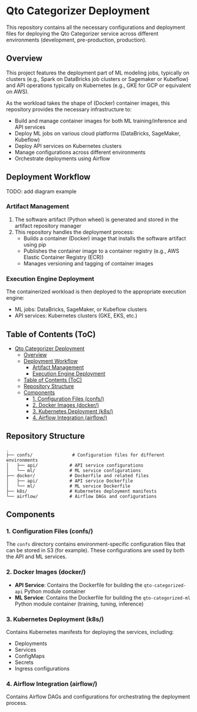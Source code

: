 # Qto Categorizer Deployment

This repository contains all the necessary configurations and deployment files for deploying the Qto Categorizer service across different environments (development, pre-production, production).

## Overview

This project features the deployment part of ML modeling jobs, typically on clusters (e.g., Spark on DataBricks job clusters or Sagemaker or Kubeflow) and API operations typically on Kubernetes (e.g., GKE for GCP or equivalent on AWS).

As the workload takes the shape of (Docker) container images, this repository provides the necessary infrastructure to:
- Build and manage container images for both ML training/inference and API services
- Deploy ML jobs on various cloud platforms (DataBricks, SageMaker, Kubeflow)
- Deploy API services on Kubernetes clusters
- Manage configurations across different environments
- Orchestrate deployments using Airflow

## Deployment Workflow

TODO: add diagram example

### Artifact Management

1. The software artifact (Python wheel) is generated and stored in the artifact repository manager
2. This repository handles the deployment process:
   - Builds a container (Docker) image that installs the software artifact using pip
   - Publishes the container image to a container registry (e.g., AWS Elastic Container Registry (ECR))
   - Manages versioning and tagging of container images

### Execution Engine Deployment

The containerized workload is then deployed to the appropriate execution engine:
- ML jobs: DataBricks, SageMaker, or Kubeflow clusters
- API services: Kubernetes clusters (GKE, EKS, etc.)


## Table of Contents (ToC)
- [Qto Categorizer Deployment](#qto-categorizer-deployment)
  - [Overview](#overview)
  - [Deployment Workflow](#deployment-workflow)
    - [Artifact Management](#artifact-management)
    - [Execution Engine Deployment](#execution-engine-deployment)
  - [Table of Contents (ToC)](#table-of-contents-toc)
  - [Repository Structure](#repository-structure)
  - [Components](#components)
    - [1. Configuration Files (confs/)](#1-configuration-files-confs)
    - [2. Docker Images (docker/)](#2-docker-images-docker)
    - [3. Kubernetes Deployment (k8s/)](#3-kubernetes-deployment-k8s)
    - [4. Airflow Integration (airflow/)](#4-airflow-integration-airflow)

## Repository Structure

```
.
├── confs/               # Configuration files for different environments
│   ├── api/            # API service configurations
│   └── ml/             # ML service configurations
├── docker/             # Dockerfile and related files
│   ├── api/            # API service Dockerfile
│   └── ml/             # ML service Dockerfile
├── k8s/                # Kubernetes deployment manifests
└── airflow/            # Airflow DAGs and configurations
```

## Components

### 1. Configuration Files (confs/)

The `confs` directory contains environment-specific configuration files that can be stored in S3 (for example). These configurations are used by both the API and ML services.

### 2. Docker Images (docker/)

- **API Service**: Contains the Dockerfile for building the `qto-categorized-api` Python module container
- **ML Service**: Contains the Dockerfile for building the `qto-categorized-ml` Python module container (training, tuning, inference)

### 3. Kubernetes Deployment (k8s/)

Contains Kubernetes manifests for deploying the services, including:
- Deployments
- Services
- ConfigMaps
- Secrets
- Ingress configurations

### 4. Airflow Integration (airflow/)

Contains Airflow DAGs and configurations for orchestrating the deployment process.
